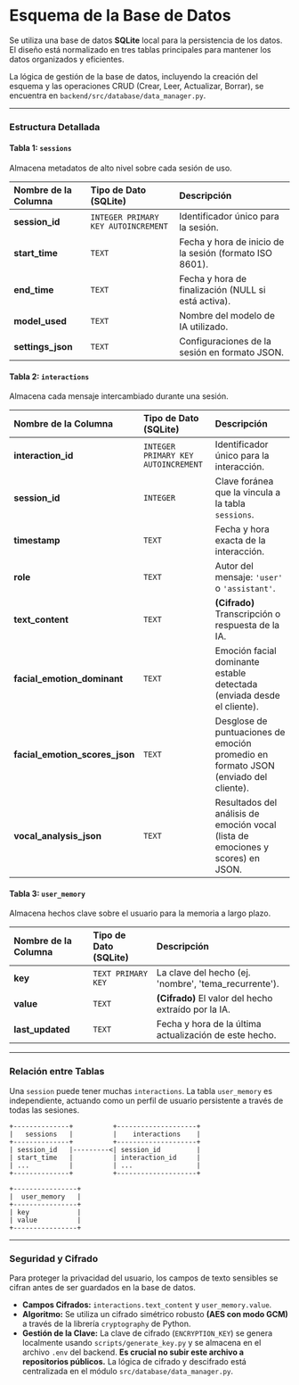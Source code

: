 # Esquema de la Base de Datos

Se utiliza una base de datos **SQLite** local para la persistencia de los datos. El diseño está normalizado en tres tablas principales para mantener los datos organizados y eficientes.

La lógica de gestión de la base de datos, incluyendo la creación del esquema y las operaciones CRUD (Crear, Leer, Actualizar, Borrar), se encuentra en `backend/src/database/data_manager.py`.

---

### Estructura Detallada

#### Tabla 1: `sessions`

Almacena metadatos de alto nivel sobre cada sesión de uso.

| Nombre de la Columna | Tipo de Dato (SQLite)               | Descripción                                             |
| :------------------- | :---------------------------------- | :------------------------------------------------------ |
| **session_id**       | `INTEGER PRIMARY KEY AUTOINCREMENT` | Identificador único para la sesión.                     |
| **start_time**       | `TEXT`                              | Fecha y hora de inicio de la sesión (formato ISO 8601). |
| **end_time**         | `TEXT`                              | Fecha y hora de finalización (NULL si está activa).     |
| **model_used**       | `TEXT`                              | Nombre del modelo de IA utilizado.                      |
| **settings_json**    | `TEXT`                              | Configuraciones de la sesión en formato JSON.           |

#### Tabla 2: `interactions`

Almacena cada mensaje intercambiado durante una sesión.

| Nombre de la Columna           | Tipo de Dato (SQLite)               | Descripción                                                                         |
| :----------------------------- | :---------------------------------- | :---------------------------------------------------------------------------------- |
| **interaction_id**             | `INTEGER PRIMARY KEY AUTOINCREMENT` | Identificador único para la interacción.                                            |
| **session_id**                 | `INTEGER`                           | Clave foránea que la vincula a la tabla `sessions`.                                 |
| **timestamp**                  | `TEXT`                              | Fecha y hora exacta de la interacción.                                              |
| **role**                       | `TEXT`                              | Autor del mensaje: `'user'` o `'assistant'`.                                        |
| **text_content**               | `TEXT`                              | **(Cifrado)** Transcripción o respuesta de la IA.                                   |
| **facial_emotion_dominant**    | `TEXT`                              | Emoción facial dominante estable detectada (enviada desde el cliente).              |
| **facial_emotion_scores_json** | `TEXT`                              | Desglose de puntuaciones de emoción promedio en formato JSON (enviado del cliente). |
| **vocal_analysis_json**        | `TEXT`                              | Resultados del análisis de emoción vocal (lista de emociones y scores) en JSON.     |

#### Tabla 3: `user_memory`

Almacena hechos clave sobre el usuario para la memoria a largo plazo.

| Nombre de la Columna | Tipo de Dato (SQLite) | Descripción                                            |
| :------------------- | :-------------------- | :----------------------------------------------------- |
| **key**              | `TEXT PRIMARY KEY`    | La clave del hecho (ej. 'nombre', 'tema_recurrente').  |
| **value**            | `TEXT`                | **(Cifrado)** El valor del hecho extraído por la IA.   |
| **last_updated**     | `TEXT`                | Fecha y hora de la última actualización de este hecho. |

---

### Relación entre Tablas

Una `session` puede tener muchas `interactions`. La tabla `user_memory` es independiente, actuando como un perfil de usuario persistente a través de todas las sesiones.

```
+--------------+          +--------------------+
|   sessions   |          |    interactions    |
+--------------+          +--------------------+
| session_id   |---------<| session_id         |
| start_time   |          | interaction_id     |
| ...          |          | ...                |
+--------------+          +--------------------+

+----------------+
|  user_memory   |
+----------------+
| key            |
| value          |
+----------------+
```

---

### Seguridad y Cifrado

Para proteger la privacidad del usuario, los campos de texto sensibles se cifran antes de ser guardados en la base de datos.

- **Campos Cifrados:** `interactions.text_content` y `user_memory.value`.
- **Algoritmo:** Se utiliza un cifrado simétrico robusto **(AES con modo GCM)** a través de la librería `cryptography` de Python.
- **Gestión de la Clave:** La clave de cifrado (`ENCRYPTION_KEY`) se genera localmente usando `scripts/generate_key.py` y se almacena en el archivo `.env` del backend. **Es crucial no subir este archivo a repositorios públicos.** La lógica de cifrado y descifrado está centralizada en el módulo `src/database/data_manager.py`.
